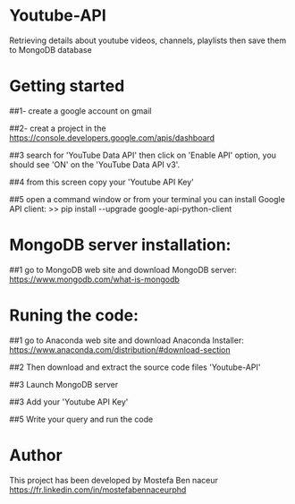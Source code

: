 # Youtube-API
Retrieving details about youtube videos, channels, playlists then save them to MongoDB database

# Getting started
##1- create a google account on gmail

##2- creat a project in the https://console.developers.google.com/apis/dashboard

##3 search for 'YouTube Data API' then click on 'Enable API' option, you should see 'ON' on the 'YouTube Data API v3'. 

##4 from this screen copy your 'Youtube API Key'

##5 open a command window or from your terminal you can install Google API client:
\>\> pip install --upgrade google-api-python-client

#  MongoDB server installation:
##1 go to MongoDB web site and download MongoDB server: https://www.mongodb.com/what-is-mongodb

# Runing the code:
##1 go to Anaconda web site and download Anaconda Installer: https://www.anaconda.com/distribution/#download-section

##2 Then download and extract the source code files 'Youtube-API'

##3 Launch MongoDB server

##3 Add your 'Youtube API Key'

##5 Write your query and run the code

# Author

This project has been developed by Mostefa Ben naceur https://fr.linkedin.com/in/mostefabennaceurphd





